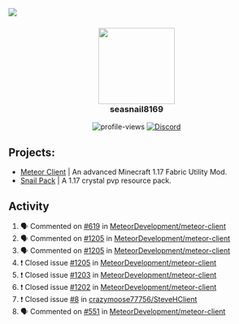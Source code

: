 ![](https://hit.yhype.me/github/profile?user_id=17166139)

<h3 align="center">
  <img src="https://i.ibb.co/wLWw4DD/798694-D8-9-F3-D-434-E-B7-B4-E60460-E50-B4-F.png" width="150"/><br>
  seasnail8169
</h3>

<div align="center">
  <img src="https://komarev.com/ghpvc/?username=seasnail8169" alt="profile-views"/>
  <a href="https://discord.gg/bBGQZvd"><img src="https://img.shields.io/discord/689197705683140636?logo=discord" alt="Discord"/></a>
</div>

## Projects:

- [Meteor Client](https://github.com/MeteorDevelopment) | An advanced Minecraft 1.17 Fabric Utility Mod.
- [Snail Pack](https://github.com/seasnail8169/snail-pack) | A 1.17 crystal pvp resource pack.

## Activity

<!--START_SECTION:activity-->
1. 🗣 Commented on [#619](https://github.com/MeteorDevelopment/meteor-client/issues/619) in [MeteorDevelopment/meteor-client](https://github.com/MeteorDevelopment/meteor-client)
2. 🗣 Commented on [#1205](https://github.com/MeteorDevelopment/meteor-client/issues/1205) in [MeteorDevelopment/meteor-client](https://github.com/MeteorDevelopment/meteor-client)
3. 🗣 Commented on [#1205](https://github.com/MeteorDevelopment/meteor-client/issues/1205) in [MeteorDevelopment/meteor-client](https://github.com/MeteorDevelopment/meteor-client)
4. ❗️ Closed issue [#1205](https://github.com/MeteorDevelopment/meteor-client/issues/1205) in [MeteorDevelopment/meteor-client](https://github.com/MeteorDevelopment/meteor-client)
5. ❗️ Closed issue [#1203](https://github.com/MeteorDevelopment/meteor-client/issues/1203) in [MeteorDevelopment/meteor-client](https://github.com/MeteorDevelopment/meteor-client)
6. ❗️ Closed issue [#1202](https://github.com/MeteorDevelopment/meteor-client/issues/1202) in [MeteorDevelopment/meteor-client](https://github.com/MeteorDevelopment/meteor-client)
7. ❗️ Closed issue [#8](https://github.com/crazymoose77756/SteveHClient/issues/8) in [crazymoose77756/SteveHClient](https://github.com/crazymoose77756/SteveHClient)
8. 🗣 Commented on [#551](https://github.com/MeteorDevelopment/meteor-client/issues/551) in [MeteorDevelopment/meteor-client](https://github.com/MeteorDevelopment/meteor-client)
<!--END_SECTION:activity-->
